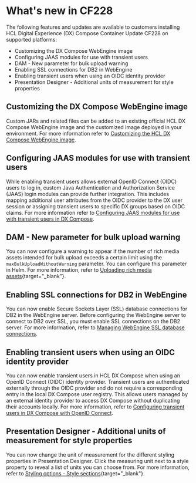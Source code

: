 # What's new in CF228 <!--Update URLs to external before publishing-->

The following features and updates are available to customers installing HCL Digital Experience (DX) Compose Container Update CF228 on supported platforms:

- Customizing the DX Compose WebEngine image
- Configuring JAAS modules for use with transient users
- DAM - New parameter for bulk upload warning
- Enabling SSL connections for DB2 in WebEngine
- Enabling transient users when using an OIDC identity provider
- Presentation Designer - Additional units of measurement for style properties

## Customizing the DX Compose WebEngine image

Custom JARs and related files can be added to an existing official HCL DX Compose WebEngine image and the customized image deployed in your environment. For more information refer to [Customizing the HCL DX Compose WebEngine image](../deploy_dx/manage/cfg_webengine/customize_webengine_image.md).

## Configuring JAAS modules for use with transient users

While enabling transient users allows external OpenID Connect (OIDC) users to log in, custom Java Authentication and Authorization Service (JAAS) login modules can provide further integration. This includes mapping additional user attributes from the OIDC provider to the DX user session or assigning transient users to specific DX groups based on OIDC claims. For more information refer to [Configuring JAAS modules for use with transient users in DX Compose](../deploy_dx/manage/cfg_webengine/configure_jaas_modules.md).

## DAM - New parameter for bulk upload warning

You can now configure a warning to appear if the number of rich media assets intended for bulk upload exceeds a certain limit using the `maxBulkUploadWithoutWarning` parameter. You can configure this parameter in Helm. For more information, refer to [Uploading rich media assets](https://pages.git.cwp.pnp-hcl.com/CWPdoc/dx-mkdocs/in-progress/manage_content/digital_assets/usage/managing_dam/upload_rich_media_assets/){target="_blank"}.<!--Update URL-->

## Enabling SSL connections for DB2 in WebEngine

You can now enable Secure Sockets Layer (SSL) database connections for DB2 in the WebEngine server. Before configuring the WebEngine server to connect to DB2 over SSL, you must enable SSL connections on the DB2 server. For more information, refer to [Managing WebEngine SSL database connections](../deploy_dx/manage/working_with_compose/db_over_ssl.md).

## Enabling transient users when using an OIDC identity provider

You can now enable transient users in HCL DX Compose when using an OpenID Connect (OIDC) identity provider. Transient users are authenticated externally through the OIDC provider and do not require a corresponding entry in the local DX Compose user registry. This allows users managed by an external identity provider to access DX Compose without duplicating their accounts locally. For more information, refer to [Configuring transient users in DX Compose with OpenID Connect](../deploy_dx/manage/cfg_webengine/configure_transient_users.md).

## Presentation Designer - Additional units of measurement for style properties

You can now change the unit of measurement for the different styling properties in Presentation Designer. Click the measuring unit next to a style property to reveal a list of units you can choose from. For more information, refer to [Styling options - Style sections](https://pages.git.cwp.pnp-hcl.com/CWPdoc/dx-mkdocs/in-progress/manage_content/wcm_authoring/presentation_designer/usage/styling_options/#style-sections){target="_blank"}.<!--Update URL-->
